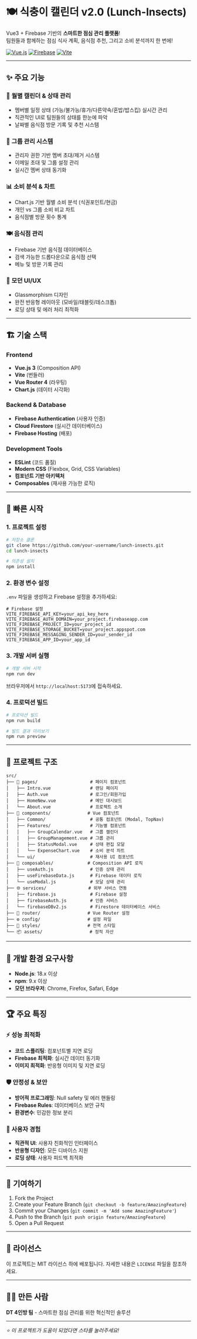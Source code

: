 # 🍽️ 식충이 캘린더 v2.0 (Lunch-Insects)

Vue3 + Firebase 기반의 **스마트한 점심 관리 플랫폼**!  
팀원들과 함께하는 점심 식사 계획, 음식점 추천, 그리고 소비 분석까지 한 번에!

[![Vue.js](https://img.shields.io/badge/Vue.js-3.x-4FC08D?style=flat-square&logo=vue.js)](https://vuejs.org/)
[![Firebase](https://img.shields.io/badge/Firebase-9+-FFCA28?style=flat-square&logo=firebase)](https://firebase.google.com/)
[![Vite](https://img.shields.io/badge/Vite-Latest-646CFF?style=flat-square&logo=vite)](https://vitejs.dev/)

---

## ✨ 주요 기능

### 📅 **월별 캘린더 & 상태 관리**
- 멤버별 일정 상태 (가능/불가능/휴가/다른약속/혼밥/밥스킵) 실시간 관리
- 직관적인 UI로 팀원들의 상태를 한눈에 파악
- 날짜별 음식점 방문 기록 및 추천 시스템

### 🏢 **그룹 관리 시스템**
- 관리자 권한 기반 멤버 초대/제거 시스템
- 이메일 초대 및 그룹 설정 관리
- 실시간 멤버 상태 동기화

### 📊 **소비 분석 & 차트**
- Chart.js 기반 월별 소비 분석 (식권포인트/현금)
- 개인 vs 그룹 소비 비교 차트
- 음식점별 방문 횟수 통계

### 🍽️ **음식점 관리**
- Firebase 기반 음식점 데이터베이스
- 검색 가능한 드롭다운으로 음식점 선택
- 메뉴 및 방문 기록 관리

### 🎨 **모던 UI/UX**
- Glassmorphism 디자인
- 완전 반응형 레이아웃 (모바일/태블릿/데스크톱)
- 로딩 상태 및 에러 처리 최적화

---

## 🏗️ 기술 스택

### **Frontend**
- **Vue.js 3** (Composition API)
- **Vite** (번들러)
- **Vue Router 4** (라우팅)
- **Chart.js** (데이터 시각화)

### **Backend & Database**
- **Firebase Authentication** (사용자 인증)
- **Cloud Firestore** (실시간 데이터베이스)
- **Firebase Hosting** (배포)

### **Development Tools**
- **ESLint** (코드 품질)
- **Modern CSS** (Flexbox, Grid, CSS Variables)
- **컴포넌트 기반 아키텍처**
- **Composables** (재사용 가능한 로직)

---

## 🚀 빠른 시작

### 1. 프로젝트 설정
```bash
# 저장소 클론
git clone https://github.com/your-username/lunch-insects.git
cd lunch-insects

# 의존성 설치
npm install
```

### 2. 환경 변수 설정
`.env` 파일을 생성하고 Firebase 설정을 추가하세요:

```env
# Firebase 설정
VITE_FIREBASE_API_KEY=your_api_key_here
VITE_FIREBASE_AUTH_DOMAIN=your_project.firebaseapp.com
VITE_FIREBASE_PROJECT_ID=your_project_id
VITE_FIREBASE_STORAGE_BUCKET=your_project.appspot.com
VITE_FIREBASE_MESSAGING_SENDER_ID=your_sender_id
VITE_FIREBASE_APP_ID=your_app_id
```

### 3. 개발 서버 실행
```bash
# 개발 서버 시작
npm run dev
```

브라우저에서 `http://localhost:5173`에 접속하세요.

### 4. 프로덕션 빌드
```bash
# 프로덕션 빌드
npm run build

# 빌드 결과 미리보기
npm run preview
```

---

## 📁 프로젝트 구조

```
src/
├── 📄 pages/                    # 페이지 컴포넌트
│   ├── Intro.vue               # 랜딩 페이지
│   ├── Auth.vue                # 로그인/회원가입
│   ├── HomeNew.vue             # 메인 대시보드
│   └── About.vue               # 프로젝트 소개
├── 🧩 components/              # Vue 컴포넌트
│   ├── Common/                 # 공통 컴포넌트 (Modal, TopNav)
│   ├── Features/               # 기능별 컴포넌트
│   │   ├── GroupCalendar.vue   # 그룹 캘린더
│   │   ├── GroupManagement.vue # 그룹 관리
│   │   ├── StatusModal.vue     # 상태 편집 모달
│   │   └── ExpenseChart.vue    # 소비 분석 차트
│   └── ui/                     # 재사용 UI 컴포넌트
├── 🔧 composables/             # Composition API 로직
│   ├── useAuth.js              # 인증 상태 관리
│   ├── useFirebaseData.js      # Firebase 데이터 로직
│   └── useModal.js             # 모달 상태 관리
├── 🌐 services/                # 외부 서비스 연동
│   ├── firebase.js             # Firebase 설정
│   ├── firebaseAuth.js         # 인증 서비스
│   └── firebaseDBv2.js         # Firestore 데이터베이스 서비스
├── 🎯 router/                  # Vue Router 설정
├── ⚙️ config/                  # 설정 파일
├── 🎨 styles/                  # 전역 스타일
└── 📦 assets/                  # 정적 자산
```

---

## 🔧 개발 환경 요구사항

- **Node.js**: 18.x 이상
- **npm**: 9.x 이상
- **모던 브라우저**: Chrome, Firefox, Safari, Edge

---

## 🏆 주요 특징

### ⚡ **성능 최적화**
- **코드 스플리팅**: 컴포넌트별 지연 로딩
- **Firebase 최적화**: 실시간 데이터 동기화
- **이미지 최적화**: 반응형 이미지 및 지연 로딩

### 🛡️ **안정성 & 보안**
- **방어적 프로그래밍**: Null safety 및 에러 핸들링
- **Firebase Rules**: 데이터베이스 보안 규칙
- **환경변수**: 민감한 정보 분리

### 🎨 **사용자 경험**
- **직관적 UI**: 사용자 친화적인 인터페이스
- **반응형 디자인**: 모든 디바이스 지원
- **로딩 상태**: 사용자 피드백 최적화

---

## 🤝 기여하기

1. Fork the Project
2. Create your Feature Branch (`git checkout -b feature/AmazingFeature`)
3. Commit your Changes (`git commit -m 'Add some AmazingFeature'`)
4. Push to the Branch (`git push origin feature/AmazingFeature`)
5. Open a Pull Request

---

## 📄 라이선스

이 프로젝트는 MIT 라이선스 하에 배포됩니다. 자세한 내용은 `LICENSE` 파일을 참조하세요.

---

## 👨‍💻 만든 사람

**DT 4인방 팀** - 스마트한 점심 관리를 위한 혁신적인 솔루션

---

*⭐ 이 프로젝트가 도움이 되었다면 스타를 눌러주세요!*
